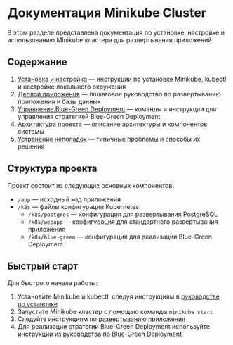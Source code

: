 # Документация Minikube Cluster

В этом разделе представлена документация по установке, настройке и использованию Minikube кластера для развертывания приложений.

## Содержание

1. [Установка и настройка](installation.md) — инструкции по установке Minikube, kubectl и настройке локального окружения
2. [Деплой приложения](deployment.md) — пошаговое руководство по развертыванию приложения и базы данных
3. [Управление Blue-Green Deployment](blue-green.md) — команды и инструкции для управления стратегией Blue-Green Deployment
4. [Архитектура проекта](architecture.md) — описание архитектуры и компонентов системы
5. [Устранение неполадок](troubleshooting.md) — типичные проблемы и способы их решения

## Структура проекта

Проект состоит из следующих основных компонентов:

- `/app` — исходный код приложения
- `/k8s` — файлы конфигурации Kubernetes:
  - `/k8s/postgres` — конфигурация для развертывания PostgreSQL
  - `/k8s/webapp` — конфигурация для стандартного развертывания приложения
  - `/k8s/blue-green` — конфигурация для реализации Blue-Green Deployment

## Быстрый старт

Для быстрого начала работы:

1. Установите Minikube и kubectl, следуя инструкциям в [руководстве по установке](installation.md)
2. Запустите Minikube кластер с помощью команды `minikube start`
3. Следуйте инструкциям по [развертыванию приложения](deployment.md)
4. Для реализации стратегии Blue-Green Deployment используйте инструкции из [руководства по Blue-Green Deployment](blue-green.md) 